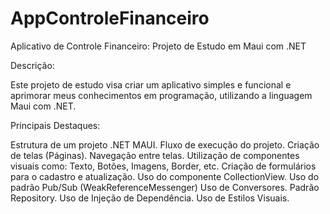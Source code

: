 # AppControleFinanceiro
Aplicativo de Controle Financeiro: Projeto de Estudo em Maui com .NET

Descrição:

Este projeto de estudo visa criar um aplicativo simples e funcional e aprimorar meus conhecimentos em programação, utilizando a linguagem Maui com .NET. 

Principais Destaques:

Estrutura de um projeto .NET MAUI.
Fluxo de execução do projeto.
Criação de telas (Páginas).
Navegação entre telas.
Utilização de componentes visuais como: Texto, Botões, Imagens, Border, etc.
Criação de formulários para o cadastro e atualização.
Uso do componente CollectionView.
Uso do padrão Pub/Sub (WeakReferenceMessenger)
Uso de Conversores.
Padrão Repository.
Uso de Injeção de Dependência.
Uso de Estilos Visuais.

